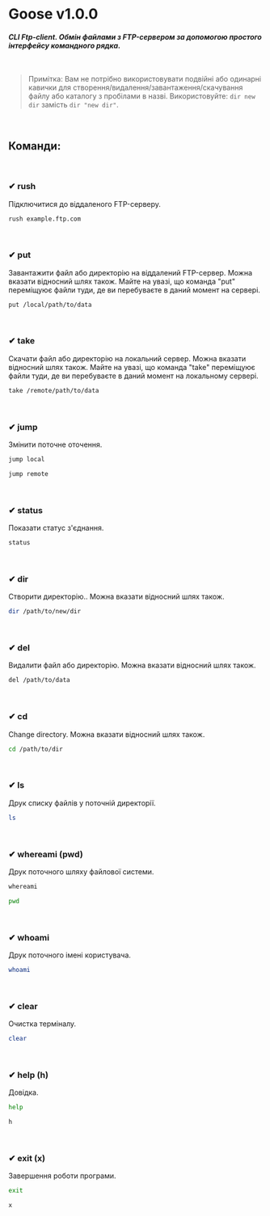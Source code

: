 # Goose v1.0.0
#### _CLI Ftp-client. Обмін файлами з FTP-сервером за допомогою простого інтерфейсу командного рядка._
&nbsp;

> Примітка: Вам не потрібно використовувати подвійні або одинарні кавички для створення/видалення/завантаження/скачування файлу або каталогу з пробілами в назві. Використовуйте: `dir new dir` замість `dir "new dir"`.

&nbsp;
## Команди:
&nbsp;
### ✔ rush
Підключитися до віддаленого FTP-серверу.
```sh
rush example.ftp.com
```
&nbsp;

### ✔ put
Завантажити файл або директорію на віддалений FTP-сервер.
Можна вказати відносний шлях також.
Майте на увазі, що команда "put" переміщуює файли туди, де ви перебуваєте в даний момент на сервері.
```sh
put /local/path/to/data
```
&nbsp;

### ✔ take
Скачати файл або директорію на локальний сервер.
Можна вказати відносний шлях також.
Майте на увазі, що команда "take" переміщуює файли туди, де ви перебуваєте в даний момент на локальному сервері.
```sh
take /remote/path/to/data
```
&nbsp;

### ✔ jump
Змінити поточне оточення.
```sh
jump local
```
```sh
jump remote
```
&nbsp;

### ✔ status
Показати статус з'єднання.
```sh
status
```
&nbsp;

### ✔ dir
Створити директорію..
Можна вказати відносний шлях також.
```sh
dir /path/to/new/dir
```
&nbsp;

### ✔ del
Видалити файл або директорію.
Можна вказати відносний шлях також.
```sh
del /path/to/data
```
&nbsp;

### ✔ cd
Change directory.
Можна вказати відносний шлях також.
```sh
cd /path/to/dir
```
&nbsp;

### ✔ ls
Друк списку файлів у поточній директорії.
```sh
ls
```
&nbsp;

### ✔ whereami (pwd)
Друк поточного шляху файлової системи.
```sh
whereami
```
```sh
pwd
```
&nbsp;

### ✔ whoami
Друк поточного імені користувача.
```sh
whoami
```
&nbsp;

### ✔ clear
Очистка терміналу.
```sh
clear
```
&nbsp;

### ✔ help (h)
Довідка.
```sh
help
```
```sh
h
```
&nbsp;

### ✔ exit (x)
Завершення роботи програми.
```sh
exit
```
```sh
x
```
&nbsp;

